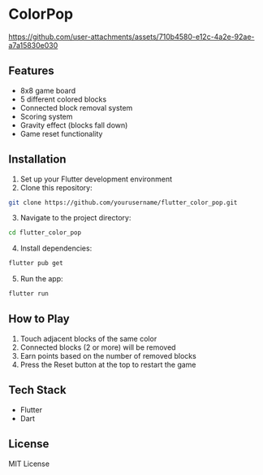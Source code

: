# ColorPop 


https://github.com/user-attachments/assets/710b4580-e12c-4a2e-92ae-a7a15830e030


## Features

- 8x8 game board
- 5 different colored blocks
- Connected block removal system
- Scoring system
- Gravity effect (blocks fall down)
- Game reset functionality

## Installation

1. Set up your Flutter development environment
2. Clone this repository:
```bash
git clone https://github.com/yourusername/flutter_color_pop.git
```
3. Navigate to the project directory:
```bash
cd flutter_color_pop
```
4. Install dependencies:
```bash
flutter pub get
```
5. Run the app:
```bash
flutter run
```

## How to Play

1. Touch adjacent blocks of the same color
2. Connected blocks (2 or more) will be removed
3. Earn points based on the number of removed blocks
4. Press the Reset button at the top to restart the game

## Tech Stack

- Flutter
- Dart

## License

MIT License
